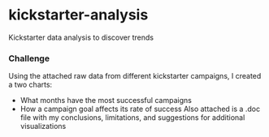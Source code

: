 # kickstarter-analysis
Kickstarter data analysis to discover trends
### Challenge
Using the attached raw data from different kickstarter campaigns, I created a two charts:
* What months have the most successful campaigns 
* How a campaign goal affects its rate of success
Also attached is a .doc file with my conclusions, limitations, and suggestions for additional visualizations
